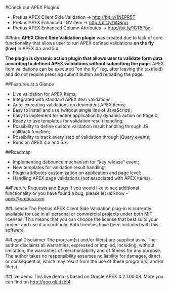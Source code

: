 #Check our APEX Plugins
* Pretius APEX Client Side Validation -> http://bit.ly/1NEPR5T
* Pretius APEX Enhanced LOV item -> http://bit.ly/1iO8qrr
* Pretius APEX Enhanced Column Attributes -> http://bit.ly/1GT5Pbg

##Intro
**APEX Client Side Validation plugin** was created due to lack of core functionality that allows user to run APEX defined validations **on the fly (live)** in APEX 4.x and 5.x.

**The plugin is dynamic action plugin that allows user to validate form data according to defined APEX validations without submitting the page**. APEX item validations can be executed "on the fly" (eg. after leaving the textfield) and do not require pressing submit button and reloading the page.


##Features at a Glance
* Live validation for APEX Items;
* Integrated with standard APEX item validations;
* Auto-executing validations on dependent APEX items;
* Easy to install and use (without single line of JavaScript);
* Easy to implement for entire application by dynamic action on Page 0;
* Ready to use templates for validation result handling;
* Possibility to define custom validation result handling through JS callback function;
* Possibility to track every step of validation through jQuery events;
* Runs on APEX 4.x and 5.x.

##Roadmap
* Implementing debounce mechanism for "key release" event;
* New templates for validation result handling;
* Plugin attributes customization on application and page level;
* Handling APEX page validations (not associated with APEX items).

##Feature Requests and Bugs
If you would like to see additional functionality or you have found a bug, please let us know - apex@pretius.com.

##Licence
The Pretius APEX Client Side Validation plug-in is currently available for use in all personal or commercial projects under both MIT licenses. This means that you can choose the license that best suits your project and use it accordingly. Both licenses have been included with this software.

##Legal Disclaimer
The program(s) and/or file(s) are supplied as is. The author disclaims all warranties, expressed or implied, including, without limitation, the warranties of merchantability and of fitness for any purpose. The author takes no responsibility assumes no liability for damages, direct or consequential, which may result from the use of these program(s) and/or file(s).

##Live demo
This live demo is based on Oracle APEX 4.2.1.00.08. More you can find on http://goo.gl/ldzbt4